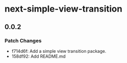 # next-simple-view-transition

## 0.0.2

### Patch Changes

- f714d6f: Add a simple view transition package.
- 158df92: Add README.md
